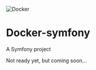 ![Docker](https://github.com/MyMaloks/Docker-symfony/workflows/Docker/badge.svg)

Docker-symfony
====

A Symfony project

Not ready yet, but coming soon...
